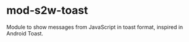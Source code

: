 mod-s2w-toast
=============

Module to show messages from JavaScript in toast format, inspired in Android Toast.
